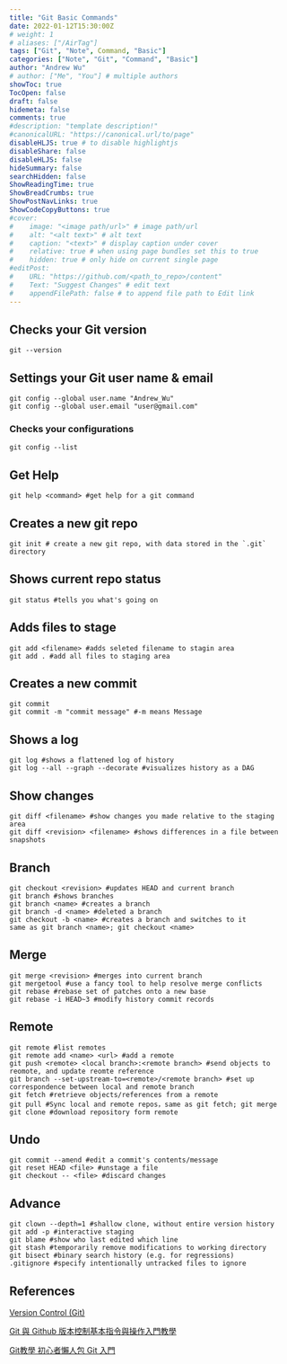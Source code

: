 ```yaml
---
title: "Git Basic Commands"
date: 2022-01-12T15:30:00Z
# weight: 1
# aliases: ["/AirTag"]
tags: ["Git", "Note", Command, "Basic"]
categories: ["Note", "Git", "Command", "Basic"]
author: "Andrew Wu"
# author: ["Me", "You"] # multiple authors
showToc: true
TocOpen: false
draft: false
hidemeta: false
comments: true
#description: "template description!"
#canonicalURL: "https://canonical.url/to/page"
disableHLJS: true # to disable highlightjs
disableShare: false
disableHLJS: false
hideSummary: false
searchHidden: false
ShowReadingTime: true
ShowBreadCrumbs: true
ShowPostNavLinks: true
ShowCodeCopyButtons: true
#cover:
#    image: "<image path/url>" # image path/url
#    alt: "<alt text>" # alt text
#    caption: "<text>" # display caption under cover
#    relative: true # when using page bundles set this to true
#    hidden: true # only hide on current single page
#editPost:
#    URL: "https://github.com/<path_to_repo>/content"
#    Text: "Suggest Changes" # edit text
#    appendFilePath: false # to append file path to Edit link
---
```


## Checks your Git version

```
git --version
```

## Settings your Git user name & email

```
git config --global user.name "Andrew_Wu"
git config --global user.email "user@gmail.com"
```

### Checks your configurations

```
git config --list
```

## Get Help

```
git help <command> #get help for a git command
```

## Creates a new git repo

```
git init # create a new git repo, with data stored in the `.git` directory
```

## Shows current repo status

```
git status #tells you what's going on
```

## Adds files to stage

```
git add <filename> #adds seleted filename to stagin area
git add . #add all files to staging area
```

## Creates a new commit

```
git commit
git commit -m "commit message" #-m means Message
```

## Shows a log

```
git log #shows a flattened log of history
git log --all --graph --decorate #visualizes history as a DAG
```

## Show changes

```
git diff <filename> #show changes you made relative to the staging area
git diff <revision> <filename> #shows differences in a file between snapshots
```

## Branch

```
git checkout <revision> #updates HEAD and current branch
git branch #shows branches
git branch <name> #creates a branch
git branch -d <name> #deleted a branch
git checkout -b <name> #creates a branch and switches to it
same as git branch <name>; git checkout <name>
```

## Merge

```
git merge <revision> #merges into current branch
git mergetool #use a fancy tool to help resolve merge conflicts
git rebase #rebase set of patches onto a new base
git rebase -i HEAD~3 #modify history commit records
```

## Remote

```
git remote #list remotes
git remote add <name> <url> #add a remote
git push <remote> <local branch>:<remote branch> #send objects to reomote, and update reomte reference
git branch --set-upstream-to=<remote>/<remote branch> #set up correspondence between local and remote branch
git fetch #retrieve objects/references from a remote
git pull #Sync local and remote repos，same as git fetch; git merge
git clone #download repository form remote
```

## Undo

```
git commit --amend #edit a commit's contents/message
git reset HEAD <file> #unstage a file
git checkout -- <file> #discard changes
```

## Advance

```
git clown --depth=1 #shallow clone, without entire version history
git add -p #interactive staging
git blame #show who last edited which line
git stash #temporarily remove modifications to working directory
git bisect #binary search history (e.g. for regressions)
.gitignore #specify intentionally untracked files to ignore
```

## References

[Version Control (Git)](https://missing.csail.mit.edu/2020/version-control/)

[Git 與 Github 版本控制基本指令與操作入門教學](https://blog.techbridge.cc/2018/01/17/learning-programming-and-coding-with-python-git-and-github-tutorial/)

[Git教學 初心者懶人包 Git 入門](https://www.maxlist.xyz/2020/05/10/git-tutorial/)
